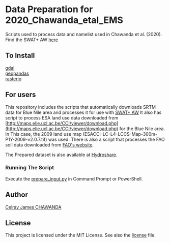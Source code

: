 
# Data Preparation for 2020_Chawanda_etal_EMS
Scripts used to process data and namelist used in Chawanda et al. (2020).
Find the SWAT+ AW [here](https://github.com/VUB-HYDR/SWATPlus-AW)

## To Install
[gdal](https://pypi.org/project/GDAL/)   
[geopandas](https://geopandas.org/)   
[rasterio](https://rasterio.readthedocs.io/en/latest/)   
 
## For users
This repository includes the scripts that automatically downloads SRTM data for Blue Nile area and processes it for use with [SWAT+ AW](https://github.com/VUB-HYDR/SWATPlus-AW)
It also has script to process ESA land use data downloaded from [http://maps.elie.ucl.ac.be/CCI/viewer/download.php](http://maps.elie.ucl.ac.be/CCI/viewer/download.php) for the Blue Nile area. In This case, the 2009 land use map (ESACCI-LC-L4-LCCS-Map-300m-P1Y-2009-v2.0.7.tif) was used.
There is also a script that processes the FAO soil data downloaded from [FAO's website](http://www.fao.org/geonetwork/srv/en/resources.get?id=14116&fname=DSMW.zip&access=private).

The Prepared dataset is also available at [Hydroshare](https://doi.org/10.4211/hs.0890b3a954bf423db7d5b08f122b5436).

### Running The Script
Execute the [prepare_input.py](./prepare_input.py) in Command Prompt or PowerShell.

## Author
[Celray James CHAWANDA](https://github.com/celray/) 

## License
This project is licensed under the MIT License. See also the [license](./LICENSE) file.




